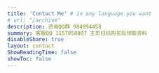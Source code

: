 ```yaml
---
title: 'Contact Me' # in any language you want
# url: "/archive"
description: 咨询QQ群 984994458 
summary: 客服QQ 1157058807 主页扫码购买后领取资料
disableShare: true
layout: contact
ShowReadingTime: false
showToc: false
---
```


